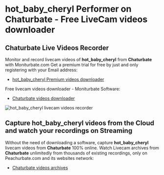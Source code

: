 # hot_baby_cheryl Performer on Chaturbate - Free LiveCam videos downloader

## Chaturbate Live Videos Recorder

Monitor and record livecam videos of **hot_baby_cheryl** from **Chaturbate** with Moniturbate.com
Get a premium trial for free by just and only registering with your Email address:
* [hot_baby_cheryl Premium videos downloader](https://moniturbate.com/request-demo-licence-key.html)

Free livecam videos downloader - Moniturbate Software:
* [Chaturbate videos downloader](https://moniturbate.com/moniturbate-download-software.html)

![hot_baby_cheryl livecam videos recorder](https://peachurnet.com/templates/moniturbate-software.png)


## Capture hot_baby_cheryl videos from the Cloud and watch your recordings on Streaming

Without the need of downloading a software, capture **hot_baby_cheryl** livecam videos from **Chaturbate** 100% online.
Watch Livecam archives from **Chaturbate** unlimitedly from thousands of existing recordings, only on Peachurbate.com and its websites network:
* [Chaturbate videos archives](https://peachurnet.com/)